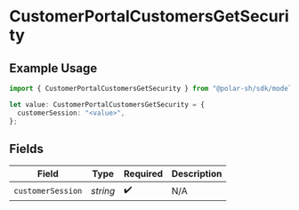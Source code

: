 # CustomerPortalCustomersGetSecurity

## Example Usage

```typescript
import { CustomerPortalCustomersGetSecurity } from "@polar-sh/sdk/models/operations/customerportalcustomersget.js";

let value: CustomerPortalCustomersGetSecurity = {
  customerSession: "<value>",
};
```

## Fields

| Field              | Type               | Required           | Description        |
| ------------------ | ------------------ | ------------------ | ------------------ |
| `customerSession`  | *string*           | :heavy_check_mark: | N/A                |